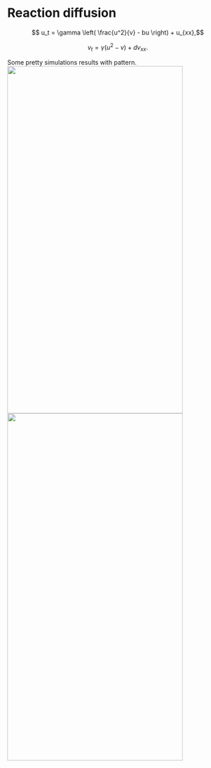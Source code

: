 # Reaction diffusion
$$ u_t = \gamma \left( \frac{u^2}{v} - bu \right) + u_{xx},$$

$$ v_t = \gamma \left( u^2 - v \right) + dv_{xx}.$$

Some pretty simulations results with pattern. 
<img src="https://user-images.githubusercontent.com/92950276/218327916-9d7843ff-9ab9-42b3-8e9b-aa248308cea2.png" width="400" height="790">
<img src="https://user-images.githubusercontent.com/92950276/218327928-03f164fe-ee3e-430a-85b1-94b79082051f.png" width="400" height="790">
